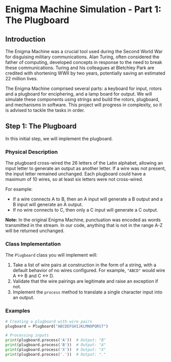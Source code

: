 # Enigma Machine Simulation - Part 1: The Plugboard

## Introduction

The Enigma Machine was a crucial tool used during the Second World War for disguising military communications. Alan Turing, often considered the father of computing, developed concepts in response to the need to break these communications. Turing and his colleagues at Bletchley Park are credited with shortening WWII by two years, potentially saving an estimated 22 million lives.

The Enigma Machine comprised several parts: a keyboard for input, rotors and a plugboard for enciphering, and a lamp board for output. We will simulate these components using strings and build the rotors, plugboard, and mechanisms in software. This project will progress in complexity, so it is advised to tackle the tasks in order.

## Step 1: The Plugboard

In this initial step, we will implement the plugboard.

### Physical Description

The plugboard cross-wired the 26 letters of the Latin alphabet, allowing an input letter to generate an output as another letter. If a wire was not present, the input letter remained unchanged. Each plugboard could have a maximum of 10 wires, so at least six letters were not cross-wired.

For example:
- If a wire connects A to B, then an A input will generate a B output and a B input will generate an A output.
- If no wire connects to C, then only a C input will generate a C output.

**Note:** In the original Enigma Machine, punctuation was encoded as words transmitted in the stream. In our code, anything that is not in the range A-Z will be returned unchanged.

### Class Implementation

The `Plugboard` class you will implement will:
1. Take a list of wire pairs at construction in the form of a string, with a default behavior of no wires configured. For example, `"ABCD"` would wire A <-> B and C <-> D.
2. Validate that the wire pairings are legitimate and raise an exception if not.
3. Implement the `process` method to translate a single character input into an output.

### Examples

```python
# Creating a plugboard with wire pairs
plugboard = Plugboard("ABCDEFGHIJKLMNOPQRST")

# Processing inputs
print(plugboard.process('A'))  # Output: "B"
print(plugboard.process('B'))  # Output: "A"
print(plugboard.process('X'))  # Output: "X"
print(plugboard.process('.'))  # Output: "."
